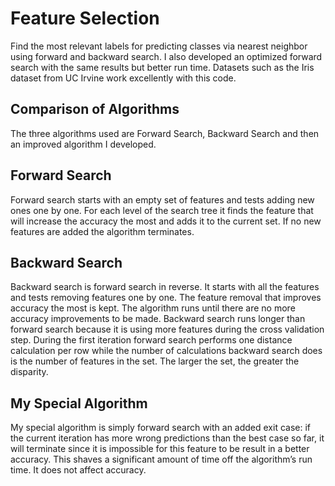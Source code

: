 # Feature Selection
Find the most relevant labels for predicting classes via nearest neighbor using forward and backward search. I also developed an optimized forward search with the same results but better run time.
Datasets such as the Iris dataset from UC Irvine work excellently with this code.

## Comparison of Algorithms

The three algorithms used are Forward Search, Backward Search and then an improved algorithm I developed.

## Forward Search
Forward search starts with an empty set of features and tests adding new ones one by one. For each level of the search tree it finds the feature that will increase the accuracy the most and adds it to the current set. If no new features are added the algorithm terminates.
## Backward Search
Backward search is forward search in reverse. It starts with all the features and tests removing features one by one. The feature removal that improves accuracy the most is kept. The algorithm runs until there are no more accuracy improvements to be made.
Backward search runs longer than forward search because it is using more features during the cross validation step. During the first iteration forward search performs one distance calculation per row while the number of calculations backward search does is the number of features in the set. The larger the set, the greater the disparity.
## My Special Algorithm
My special algorithm is simply forward search with an added exit case: if the current iteration has more wrong predictions than the best case so far, it will terminate since it is impossible for this feature to be result in a better accuracy. This shaves a significant amount of time off the algorithm’s run time. It does not affect accuracy.


